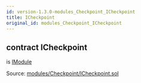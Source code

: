 ```yaml
---
id: version-1.3.0-modules_Checkpoint_ICheckpoint
title: ICheckpoint
original_id: modules_Checkpoint_ICheckpoint
---
```


<div class="contract-doc"><div class="contract"><h2 class="contract-header"><span class="contract-kind">contract</span> ICheckpoint</h2><p class="base-contracts"><span>is</span> <a href="interfaces_IModule.html">IModule</a></p><div class="source">Source: <a href="git+https://github.com/PolymathNetwork/polymath-core/blob/v1.3.3/contracts/modules/Checkpoint/ICheckpoint.sol" target="_blank">modules/Checkpoint/ICheckpoint.sol</a></div></div></div>
